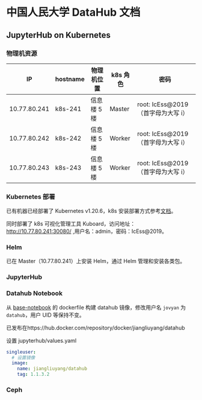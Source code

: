# 中国人民大学 DataHub 文档

## JupyterHub on Kubernetes

### 物理机资源

| IP           | hostname | 物理机位置  | k8s 角色 | 密码                                |
| ------------ | -------- | ----------- | -------- | ----------------------------------- |
| 10.77.80.241 | k8s-241  | 信息楼 5 楼 | Master   | root: IcEss@2019 （首字母为大写 i） |
| 10.77.80.242 | k8s-242  | 信息楼 5 楼 | Worker   | root: IcEss@2019 （首字母为大写 i） |
| 10.77.80.243 | k8s-243  | 信息楼 5 楼 | Worker   | root: IcEss@2019 （首字母为大写 i） |

### Kubernetes 部署

已有机器已经部署了 Kubernetes v1.20.6，k8s 安装部署方式参考[文档](https://kuboard.cn/install/history-k8s/install-k8s-1.20.x.html)。

同时部署了 k8s 可视化管理工具 Kuboard，访问地址：http://10.77.80.241:30080/ ,用户名：admin，密码：IcEss@2019。

### Helm

已在 Master（10.77.80.241）上安装 Helm，通过 Helm 管理和安装各类包。

### JupyterHub

### Datahub Notebook

从 [base-notebook](https://github.com/jupyter/docker-stacks/tree/master/base-notebook) 的 dockerfile 构建 datahub 镜像，修改用户名 `jovyan` 为 `datahub`，用户 UID 等保持不变。

已发布在https://hub.docker.com/repository/docker/jiangliuyang/datahub

设置 jupyterhub/values.yaml

```yaml
singleuser:
  # 设置镜像
  image:
    name: jiangliuyang/datahub
    tag: 1.1.3.2
```

### Ceph

